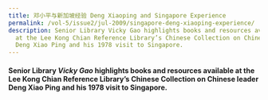 ```yaml
---
title: 邓小平与新加坡经验 Deng Xiaoping and Singapore Experience
permalink: /vol-5/issue2/jul-2009/singapore-deng-xiaoping-experience/
description: Senior Library Vicky Gao highlights books and resources available
  at the Lee Kong Chian Reference Library’s Chinese Collection on Chinese leader
  Deng Xiao Ping and his 1978 visit to Singapore.
---
```

#### Senior Library _Vicky Gao_ highlights books and resources available at the Lee Kong Chian Reference Library’s Chinese Collection on Chinese leader Deng Xiao Ping and his 1978 visit to Singapore.